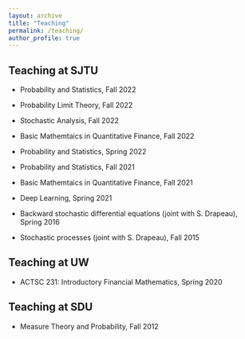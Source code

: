 ```yaml
---
layout: archive
title: "Teaching"
permalink: /teaching/
author_profile: true
---
```


## Teaching at SJTU
  
  - Probability and Statistics, Fall 2022
  
  - Probability Limit Theory, Fall 2022
  
  - Stochastic Analysis, Fall 2022
  
  - Basic Mathemtaics in Quantitative Finance, Fall 2022
  
  - Probability and Statistics, Spring 2022
  
  - Probability and Statistics, Fall 2021
  
  - Basic Mathemtaics in Quantitative Finance, Fall 2021
  
  - Deep Learning, Spring 2021

  - Backward stochastic differential equations (joint with S. Drapeau), Spring 2016

  - Stochastic processes (joint with S. Drapeau), Fall 2015
  
  
## Teaching at UW
 
  - ACTSC 231: Introductory Financial Mathematics, Spring 2020

## Teaching at SDU

  - Measure Theory and Probability, Fall 2012

